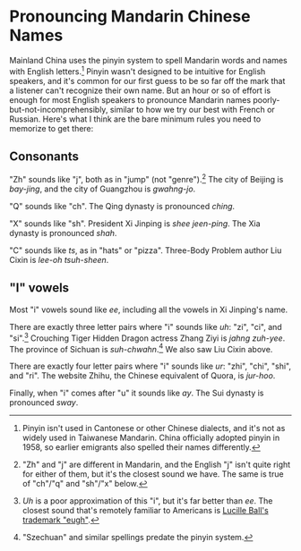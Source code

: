 # Pronouncing Mandarin Chinese Names

Mainland China uses the pinyin system to spell Mandarin words and names with
English letters.[^exceptions] Pinyin wasn't designed to be intuitive for
English speakers, and it's common for our first guess to be so far off the mark
that a listener can't recognize their own name. But an hour or so of effort is
enough for most English speakers to pronounce Mandarin names
poorly-but-not-incomprehensibly, similar to how we try our best with French or
Russian. Here's what I think are the bare minimum rules you need to memorize to
get there:

[^exceptions]: Pinyin isn't used in Cantonese or other Chinese dialects, and
    it's not as widely used in Taiwanese Mandarin. China officially adopted
    pinyin in 1958, so earlier emigrants also spelled their names differently.

## Consonants

"Zh" sounds like "j", both as in "jump" (not "genre").[^differences] The city
of Beijing is _bay&#8288;-&#8288;jing_, and the city of Guangzhou is
_gwahng&#8288;-&#8288;jo_.

[^differences]: "Zh" and "j" are different in Mandarin, and the English "j"
    isn't quite right for either of them, but it's the closest sound we have.
    The same is true of "ch"/"q" and "sh"/"x" below.

"Q" sounds like "ch". The Qing dynasty is pronounced _ching_.

"X" sounds like "sh". President Xi Jinping is _shee jeen&#8288;-&#8288;ping_.
The Xia dynasty is pronounced _shah_.

"C" sounds like _ts_, as in "hats" or "pizza". Three-Body Problem author Liu
Cixin is _lee&#8288;-&#8288;oh tsuh&#8288;-&#8288;sheen_.

## "I" vowels

Most "i" vowels sound like _ee_, including all the vowels in Xi Jinping's name.

There are exactly three letter pairs where "i" sounds like _uh_: "zi", "ci",
and "si".[^lucy] Crouching Tiger Hidden Dragon actress Zhang Ziyi is _jahng
zuh&#8288;-&#8288;yee_. The province of Sichuan is
_suh&#8288;-&#8288;chwahn_.[^szechuan] We also saw Liu Cixin above.

[^lucy]: _Uh_ is a poor approximation of this "i", but it's far better than
    _ee_. The closest sound that's remotely familiar to Americans is [Lucille
    Ball's trademark "eugh"][lucy].

[lucy]: https://www.youtube.com/watch?v=KkOur9y5rVc

[^szechuan]: "Szechuan" and similar spellings predate the pinyin system.

There are exactly four letter pairs where "i" sounds like _ur_: "zhi", "chi",
"shi", and "ri". The website Zhihu, the Chinese equivalent of Quora, is
_jur&#8288;-&#8288;hoo_.

Finally, when "i" comes after "u" it sounds like _ay_. The Sui dynasty is
pronounced _sway_.
